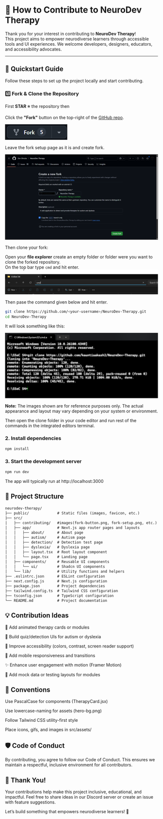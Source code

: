 # 🤝 How to Contribute to NeuroDev Therapy

Thank you for your interest in contributing to **NeuroDev Therapy**!  
This project aims to empower neurodiverse learners through accessible tools and UI experiences. 
We welcome developers, designers, educators, and accessibility advocates.

---

## 🚀 Quickstart Guide

Follow these steps to set up the project locally and start contributing.

### 1️⃣ Fork & Clone the Repository

First **STAR ⭐** the repository then

Click the **"Fork"** button on the top-right of the [GitHub repo](https://github.com/Dev-Dhruba/NeuroDev-Therapy).

![Fork Button](./public/contributing/fork-button.png)

Leave the fork setup page as it is and create fork.

![Fork Setup](./public/contributing/fork-setup.png)

Then clone your fork:

Open your **file explorer** create an empty folder or folder were you want to clone the forked repository.<br/>
On the top bar type ```cmd``` and hit enter.
![Clone Locally](./public/contributing/typecmd.png)

Then pase the command given below and hit enter.

```bash
git clone https://github.com/<your-username>/NeuroDev-Therapy.git
cd NeuroDev-Therapy
```
It will look something like this:

![Cmd](./public//contributing/cmd.png)

**Note:** The images shown are for reference purposes only. The actual appearance and layout may vary depending on your system or environment.

Then open the clone folder in your code editor and run rest of the commands in the integrated editors terminal.

### 2. Install dependencies
```bash 
npm install
```

### 3. Start the development server
```bash
npm run dev
```
The app will typically run at http://localhost:3000

## 📁 Project Structure
```
neurodev-therapy/
├── public/             # Static files (images, favicon, etc.)
├── src/
|   ├── contributing/   #images(fork-button.png, fork-setup.png, etc.)
│   ├── app/            # Next.js app router pages and layouts
│   │   ├── about/      # About page
│   │   ├── autism/     # Autism page
│   │   ├── detection/  # Detection test page
│   │   ├── dyslexia/   # Dyslexia page
│   │   ├── layout.tsx  # Root layout component
│   │   └── page.tsx    # Landing page
│   ├── components/     # Reusable UI components
│   │   └── ui/         # Shadcn UI components
│   └── lib/            # Utility functions and helpers
├── .eslintrc.json      # ESLint configuration
├── next.config.js      # Next.js configuration
├── package.json        # Project dependencies
├── tailwind.config.ts  # Tailwind CSS configuration
├── tsconfig.json       # TypeScript configuration
└── README.md           # Project documentation
```

## 💡 Contribution Ideas
🧩 Add animated therapy cards or modules

🧠 Build quiz/detection UIs for autism or dyslexia

🎨 Improve accessibility (colors, contrast, screen reader support)

📱 Add mobile responsiveness and transitions

✨ Enhance user engagement with motion (Framer Motion)

🧪 Add mock data or testing layouts for modules

## 🧼 Conventions
Use PascalCase for components (TherapyCard.jsx)

Use lowercase-naming for assets (hero-bg.png)

Follow Tailwind CSS utility-first style

Place icons, gifs, and images in src/assets/

## 🛡 Code of Conduct
By contributing, you agree to follow our Code of Conduct.
This ensures we maintain a respectful, inclusive environment for all contributors.

## 🙌 Thank You!
Your contributions help make this project inclusive, educational, and impactful.
Feel free to share ideas in our Discord server or create an issue with feature suggestions.

Let’s build something that empowers neurodiverse learners! 💙
